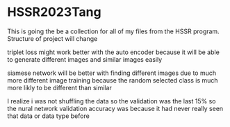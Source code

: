 # HSSR2023Tang
 
This is going the be a collection for all of my files from the HSSR program.
Structure of project will change

triplet loss might work better with the auto encoder because it will be able to generate different images and similar images easily

siamese network will be better with finding different images due to much more different image training because the random selected class is much more likly to be different than similar

I realize i was not shuffling the data so the validation was the last 15% so the nural network validation accuracy was because it had never really seen that data or data type before